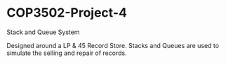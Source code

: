 # COP3502-Project-4
Stack and Queue System

Designed around a LP & 45 Record Store. Stacks and Queues are used to simulate the selling and repair of records.
